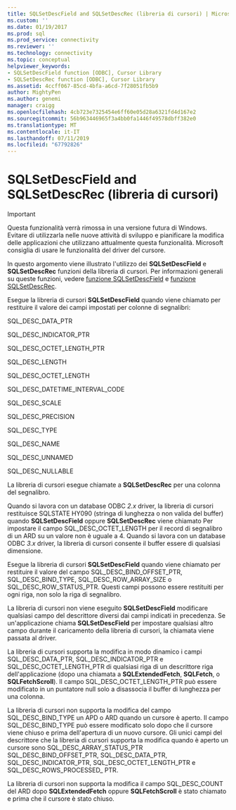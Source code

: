 ```yaml
---
title: SQLSetDescField and SQLSetDescRec (libreria di cursori) | Microsoft Docs
ms.custom: ''
ms.date: 01/19/2017
ms.prod: sql
ms.prod_service: connectivity
ms.reviewer: ''
ms.technology: connectivity
ms.topic: conceptual
helpviewer_keywords:
- SQLSetDescField function [ODBC], Cursor Library
- SQLSetDescRec function [ODBC], Cursor Library
ms.assetid: 4ccff067-85cd-4bfa-a6cd-7f28051fb5b9
author: MightyPen
ms.author: genemi
manager: craigg
ms.openlocfilehash: 4cb723e7325454e6ff60e05d28a6321fd4d167e2
ms.sourcegitcommit: 56b963446965f3a4bb0fa1446f49578dbff382e0
ms.translationtype: MT
ms.contentlocale: it-IT
ms.lasthandoff: 07/11/2019
ms.locfileid: "67792826"
---
```

# <a name="sqlsetdescfield-and-sqlsetdescrec-cursor-library"></a>SQLSetDescField and SQLSetDescRec (libreria di cursori)
> [!IMPORTANT]  
>  Questa funzionalità verrà rimossa in una versione futura di Windows. Evitare di utilizzarla nelle nuove attività di sviluppo e pianificare la modifica delle applicazioni che utilizzano attualmente questa funzionalità. Microsoft consiglia di usare le funzionalità del driver del cursore.  
  
 In questo argomento viene illustrato l'utilizzo dei **SQLSetDescField** e **SQLSetDescRec** funzioni della libreria di cursori. Per informazioni generali su queste funzioni, vedere [funzione SQLSetDescField](../../../odbc/reference/syntax/sqlsetdescfield-function.md) e [funzione SQLSetDescRec](../../../odbc/reference/syntax/sqlsetdescrec-function.md).  
  
 Esegue la libreria di cursori **SQLSetDescField** quando viene chiamato per restituire il valore dei campi impostati per colonne di segnalibri:  
  
 SQL_DESC_DATA_PTR  
  
 SQL_DESC_INDICATOR_PTR  
  
 SQL_DESC_OCTET_LENGTH_PTR  
  
 SQL_DESC_LENGTH  
  
 SQL_DESC_OCTET_LENGTH  
  
 SQL_DESC_DATETIME_INTERVAL_CODE  
  
 SQL_DESC_SCALE  
  
 SQL_DESC_PRECISION  
  
 SQL_DESC_TYPE  
  
 SQL_DESC_NAME  
  
 SQL_DESC_UNNAMED  
  
 SQL_DESC_NULLABLE  
  
 La libreria di cursori esegue chiamate a **SQLSetDescRec** per una colonna del segnalibro.  
  
 Quando si lavora con un database ODBC *2.x* driver, la libreria di cursori restituisce SQLSTATE HY090 (stringa di lunghezza o non valida del buffer) quando **SQLSetDescField** oppure **SQLSetDescRec** viene chiamato Per impostare il campo SQL_DESC_OCTET_LENGTH per il record di segnalibro di un ARD su un valore non è uguale a 4. Quando si lavora con un database ODBC *3.x* driver, la libreria di cursori consente il buffer essere di qualsiasi dimensione.  
  
 Esegue la libreria di cursori **SQLSetDescField** quando viene chiamato per restituire il valore del campo SQL_DESC_BIND_OFFSET_PTR, SQL_DESC_BIND_TYPE, SQL_DESC_ROW_ARRAY_SIZE o SQL_DESC_ROW_STATUS_PTR. Questi campi possono essere restituiti per ogni riga, non solo la riga di segnalibro.  
  
 La libreria di cursori non viene eseguito **SQLSetDescField** modificare qualsiasi campo del descrittore diversi dai campi indicati in precedenza. Se un'applicazione chiama **SQLSetDescField** per impostare qualsiasi altro campo durante il caricamento della libreria di cursori, la chiamata viene passata al driver.  
  
 La libreria di cursori supporta la modifica in modo dinamico i campi SQL_DESC_DATA_PTR, SQL_DESC_INDICATOR_PTR e SQL_DESC_OCTET_LENGTH_PTR di qualsiasi riga di un descrittore riga dell'applicazione (dopo una chiamata a **SQLExtendedFetch**, **SQLFetch**, o **SQLFetchScroll**). Il campo SQL_DESC_OCTET_LENGTH_PTR può essere modificato in un puntatore null solo a disassocia il buffer di lunghezza per una colonna.  
  
 La libreria di cursori non supporta la modifica del campo SQL_DESC_BIND_TYPE un APD o ARD quando un cursore è aperto. Il campo SQL_DESC_BIND_TYPE può essere modificato solo dopo che il cursore viene chiuso e prima dell'apertura di un nuovo cursore. Gli unici campi del descrittore che la libreria di cursori supporta la modifica quando è aperto un cursore sono SQL_DESC_ARRAY_STATUS_PTR SQL_DESC_BIND_OFFSET_PTR, SQL_DESC_DATA_PTR, SQL_DESC_INDICATOR_PTR, SQL_DESC_OCTET_LENGTH_PTR e SQL_DESC_ROWS_PROCESSED_ PTR.  
  
 La libreria di cursori non supporta la modifica il campo SQL_DESC_COUNT del ARD dopo **SQLExtendedFetch** oppure **SQLFetchScroll** è stato chiamato e prima che il cursore è stato chiuso.
